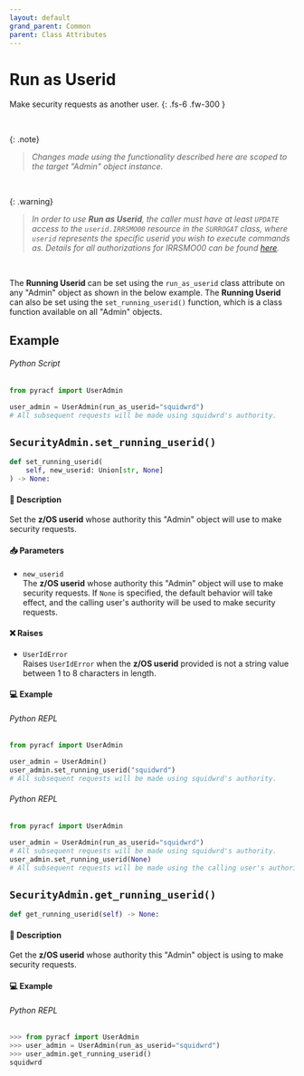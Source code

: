 ```yaml
---
layout: default
grand_parent: Common
parent: Class Attributes
---
```


# Run as Userid

Make security requests as another user.
{: .fs-6 .fw-300 }

&nbsp;

{: .note}
> _Changes made using the functionality described here are scoped to the target "Admin" object instance._

&nbsp;

{: .warning}
> _In order to use **Run as Userid**, the caller must have at least `UPDATE` access to the `userid.IRRSMO00` resource in the `SURROGAT` class, where `userid` represents the specific userid you wish to execute commands as. Details for all authorizations for IRRSMO00 can be found [here](https://www.ibm.com/docs/en/zos/3.1.0?topic=operations-racf-authorization)._

&nbsp;

The **Running Userid** can be set using the `run_as_userid` class attribute on any "Admin" object as shown in the below example. The **Running Userid** can also be set using the `set_running_userid()` function, which is a class function available on all "Admin" objects.

## Example

###### Python Script
```python 
from pyracf import UserAdmin

user_admin = UserAdmin(run_as_userid="squidwrd")
# All subsequent requests will be made using squidwrd's authority.
```

## `SecurityAdmin.set_running_userid()`

```python
def set_running_userid(
    self, new_userid: Union[str, None]
) -> None:
```

#### 📄 Description

Set the **z/OS userid** whose authority this "Admin" object will use to make security requests.

#### 📥 Parameters
* `new_userid`<br>
  The **z/OS userid** whose authority this "Admin" object will use to make security requests. If `None` is specified, the default behavior will take effect, and the calling user's authority will be used to make security requests.

#### ❌ Raises
* `UserIdError`<br>
  Raises `UserIdError` when the **z/OS userid** provided is not a string value between 1 to 8 characters in length.

#### 💻 Example

###### Python REPL
```python 
from pyracf import UserAdmin

user_admin = UserAdmin()
user_admin.set_running_userid("squidwrd")
# All subsequent requests will be made using squidwrd's authority.
```

###### Python REPL
```python 
from pyracf import UserAdmin

user_admin = UserAdmin(run_as_userid="squidwrd")
# All subsequent requests will be made using squidwrd's authority.
user_admin.set_running_userid(None)
# All subsequent requests will be made using the calling user's authority.
```

## `SecurityAdmin.get_running_userid()`

```python
def get_running_userid(self) -> None:
```

#### 📄 Description

Get the **z/OS userid** whose authority this "Admin" object is using to make security requests.

#### 💻 Example

###### Python REPL
```python 
>>> from pyracf import UserAdmin
>>> user_admin = UserAdmin(run_as_userid="squidwrd")
>>> user_admin.get_running_userid()
squidwrd
```